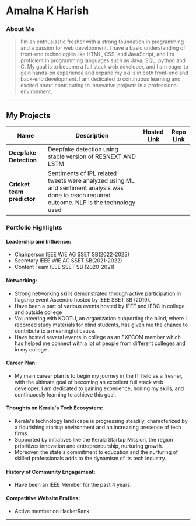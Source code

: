 # Amalna K Harish

### About Me

> I'm an enthusiastic fresher with a strong foundation in programming and a passion for web development. I have a basic understanding of front-end technologies like HTML, CSS, and JavaScript, and I'm proficient in programming languages such as Java, SQL, python and C. My goal is to become a full stack web developer, and I am eager to gain hands-on experience and expand my skills in both front-end and back-end development. I am dedicated to continuous learning and excited about contributing to innovative projects in a professional environment.
---

## My Projects

| Name                          | Description                                                                                                                                      | Hosted Link                                                          | Repo Link                                                      |
|---------------------          |---------------------------------------------------------------------------                                                                       |------------------------------------------                            |----------------------------------------------------------------|
| **Deepfake Detection**        | Deepfake detection using stable version of RESNEXT AND LSTM                                                                                      |                                                                      |                                                                |
| **Cricket team predictor**    | Sentiments of IPL related tweets were analyzed using ML and sentiment analysis was done to reach required outcome. NLP is the technology used    |                                          |                                                                |

### Portfolio Highlights

#### Leadership and Influence:

- Chairperson IEEE WIE AG SSET SB(2022-2023)
- Secretary IEEE WIE AG SSET SB(2021-2022)
- Content Team IEEE SSET SB (2020-2021)

#### Networking:

- Strong networking skills demonstrated through active participation in flagship event Ascendio hosted by IEEE SSET SB (2019).
- Have been a part of various events hosted by IEEE and IEDC in college and outside college
- Volunteering with KOOTU, an organization supporting the blind, where I recorded study materials for blind students, has given me the chance to contribute to a meaningful cause.
- Have hosted several events in college as an EXECOM member which has helped me connect with a lot of people from different colleges and in my college .

#### Career Plan:

- My main career plan is to begin my journey in the IT field as a fresher, with the ultimate goal of becoming an excellent full stack web developer. I am dedicated to gaining experience, honing my skills, and continuously learning to achieve this goal.

#### Thoughts on Kerala's Tech Ecosystem:

- Kerala's technology landscape is progressing steadily, characterized by a flourishing startup environment and an increasing presence of tech firms.
- Supported by initiatives like the Kerala Startup Mission, the region prioritizes innovation and entrepreneurship, nurturing growth.
- Moreover, the state's commitment to education and the nurturing of skilled professionals adds to the dynamism of its tech industry.

#### History of Community Engagement:
- Have been an IEEE Member for the past 4 years.

#### Competitive Website Profiles:

- Active member on HackerRank 

---
